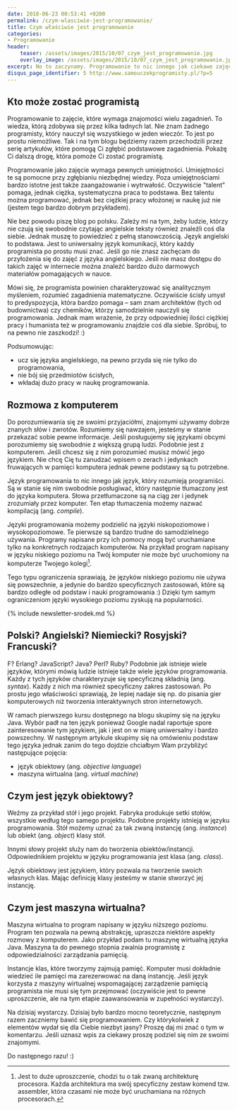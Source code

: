```yaml
---
date: 2018-06-23 00:53:41 +0200
permalink: /czym-wlasciwie-jest-programowanie/
title: Czym właściwie jest programowanie
categories:
- Programowanie
header: 
    teaser: /assets/images/2015/10/07_czym_jest_programowanie.jpg
    overlay_image: /assets/images/2015/10/07_czym_jest_programowanie.jpg
excerpt: No to zaczynamy. Programowanie to nic innego jak ciekawe zajęcie. To ciągłe rozwiązywanie zagadek i problemów w kreatywny sposób. To też żmudna i pracochłonna praca wymagająca zaangażowania i ciągłej nauki. Mimo swoich wad zajmuję się tym od ładnych paru lat, moim zdaniem zalet jest znacznie więcej! W artykułach na tym blogu postaram się przeprowadzić Cię przez początki programowania, zarazić Cię tą pasją. Miejmy nadzieję, że mi się to uda :).
disqus_page_identifier: 5 http://www.samouczekprogramisty.pl/?p=5
---
```


## Kto może zostać programistą

Programowanie to zajęcie, które wymaga znajomości wielu zagadnień. To wiedza, którą zdobywa się przez kilka ładnych lat. Nie znam żadnego programisty, który nauczył się wszystkiego w jeden wieczór. To jest po prostu niemożliwe. Tak i na tym blogu będziemy razem przechodzili przez serię artykułów, które pomogą Ci zgłębić podstawowe zagadnienia. Pokażę Ci dalszą drogę, która pomoże Ci zostać programistą.

Programowanie jako zajęcie wymaga pewnych umiejętności. Umiejętności te są pomocne przy zgłębianiu niezbędnej wiedzy. Poza umiejętnościami bardzo istotne jest także zaangażowanie i wytrwałość. Oczywiście "talent" pomaga, jednak ciężka, systematyczna praca to podstawa. Bez talentu można programować, jednak bez ciężkiej pracy włożonej w naukę już nie (jestem tego bardzo dobrym przykładem).

Nie bez powodu piszę blog po polsku. Zależy mi na tym, żeby ludzie, którzy nie czują się swobodnie czytając angielskie teksty również znaleźli coś dla siebie. Jednak muszę to powiedzieć z pełną stanowczością. Język angielski to podstawa. Jest to uniwersalny język komunikacji, który każdy programista po prostu musi znać. Jeśli go nie znasz zachęcam do przyłożenia się do zajęć z języka angielskiego. Jeśli nie masz dostępu do takich zajęć w internecie można znaleźć bardzo dużo darmowych materiałów pomagających w nauce.

Mówi się, że programista powinien charakteryzować się analitycznym myśleniem, rozumieć zagadnienia matematyczne. Oczywiście ścisły umysł to predyspozycja, która bardzo pomaga &ndash; sam znam architektów (tych od budownictwa) czy chemików, którzy samodzielnie nauczyli się programowania. Jednak mam wrażenie, że przy odpowiedniej ilości ciężkiej pracy i humanista też w programowaniu znajdzie coś dla siebie. Spróbuj, to na pewno nie zaszkodzi! :)

Podsumowując:
 - ucz się języka angielskiego, na pewno przyda się nie tylko do programowania,
 - nie bój się przedmiotów ścisłych,
 - wkładaj dużo pracy w naukę programowania.

## Rozmowa z komputerem

Do porozumiewania się ze swoimi przyjaciółmi, znajomymi używamy dobrze znanych słów i zwrotów. Rozumiemy się nawzajem, jesteśmy w stanie przekazać sobie pewne informacje. Jeśli posługujemy się językami obcymi porozumiemy się swobodnie z większą grupą ludzi. Podobnie jest z komputerem. Jeśli chcesz się z nim porozumieć musisz mówić jego językiem. Nie chcę Cię tu zanudzać wpisem o zerach i jedynkach fruwających w pamięci komputera jednak pewne podstawy są tu potrzebne.

Język programowania to nic innego jak język, który rozumieją programiści. Są w stanie się nim swobodnie posługiwać, który następnie tłumaczony jest do języka komputera. Słowa przetłumaczone są na ciąg zer i jedynek zrozumiały przez komputer. Ten etap tłumaczenia możemy nazwać kompilacją (ang. _compile_).

Języki programowania możemy podzielić na języki niskopoziomowe i wysokopoziomowe. Te pierwsze są bardzo trudne do samodzielnego używania. Programy napisane przy ich pomocy mogą być uruchamiane tylko na konkretnych rodzajach komputerów. Na przykład program napisany w języku niskiego poziomu na Twój komputer nie może być uruchomiony na komputerze Twojego kolegi[^architektura].

[^architektura]: Jest to duże uproszczenie, chodzi tu o tak zwaną architekturę procesora. Każda architektura ma swój specyficzny zestaw komend tzw. assembler, która czasami nie może być uruchamiana na różnych procesorach.

Tego typu ograniczenia sprawiają, że języków niskiego poziomu nie używa się powszechnie, a jedynie do bardzo specyficznych zastosowań, które są bardzo odległe od podstaw i nauki programowania :) Dzięki tym samym ograniczeniom języki wysokiego poziomu zyskują na popularności.

{% include newsletter-srodek.md %}

## Polski? Angielski? Niemiecki? Rosyjski? Francuski?

F? Erlang? JavaScript? Java? Perl? Ruby? Podobnie jak istnieje wiele języków, którymi mówią ludzie istnieje także wiele języków programowania. Każdy z tych języków charakteryzuje się specyficzną składnią (ang. _syntax_). Każdy z nich ma również specyficzny zakres zastosowań. Po prostu jego właściwości sprawiają, że lepiej nadaje się np. do pisania gier komputerowych niż tworzenia interaktywnych stron internetowych.

W ramach pierwszego kursu dostępnego na blogu skupimy się na języku Java. Wybór padł na ten język ponieważ Google nadal raportuje spore zainteresowanie tym językiem, jak i jest on w miarę uniwersalny i bardzo powszechny. W następnym artykule skupimy się na omówieniu podstaw tego języka jednak zanim do tego dojdzie chciałbym Wam przybliżyć następujące pojęcia:

 - język obiektowy (ang. _objective language_)
 - maszyna wirtualna (ang. _virtual machine_)

## Czym jest język obiektowy?

Weźmy za przykład stół i jego projekt. Fabryka produkuje setki stołów, wszystkie według tego samego projektu. Podobne projekty istnieją w języku programowania. Stół możemy uznać za tak zwaną instancję (ang. _instance_) lub obiekt (ang. _object_) klasy stół.

Innymi słowy projekt służy nam do tworzenia obiektów/instancji. Odpowiednikiem projektu w języku programowania jest klasa (ang. _class_).

Język obiektowy jest językiem, który pozwala na tworzenie swoich własnych klas. Mając definicję klasy jesteśmy w stanie stworzyć jej instancję.

## Czym jest maszyna wirtualna?

Maszyna wirtualna to program napisany w języku niższego poziomu. Program ten pozwala na pewną abstrakcję, upraszcza niektóre aspekty rozmowy z komputerem. Jako przykład podam tu maszynę wirtualną języka Java. Maszyna ta do pewnego stopnia zwalnia programistę z odpowiedzialności zarządzania pamięcią.

Instancje klas, które tworzymy zajmują pamięć. Komputer musi dokładnie wiedzieć ile pamięci ma zarezerwować na daną instancję. Jeśli język korzysta z maszyny wirtualnej wspomagającej zarządzenie pamięcią programista nie musi się tym przejmować (oczywiście jest to pewne uproszczenie, ale na tym etapie zaawansowania w zupełności wystarczy).

Na dzisiaj wystarczy. Dzisiaj było bardzo mocno teoretycznie, następnym razem zaczniemy bawić się programowaniem. Czy którykolwiek z elementów wydał się dla Ciebie niezbyt jasny? Proszę daj mi znać o tym w komentarzu. Jeśli uznasz wpis za ciekawy proszę podziel się nim ze swoimi znajomymi.

Do następnego razu! :)
